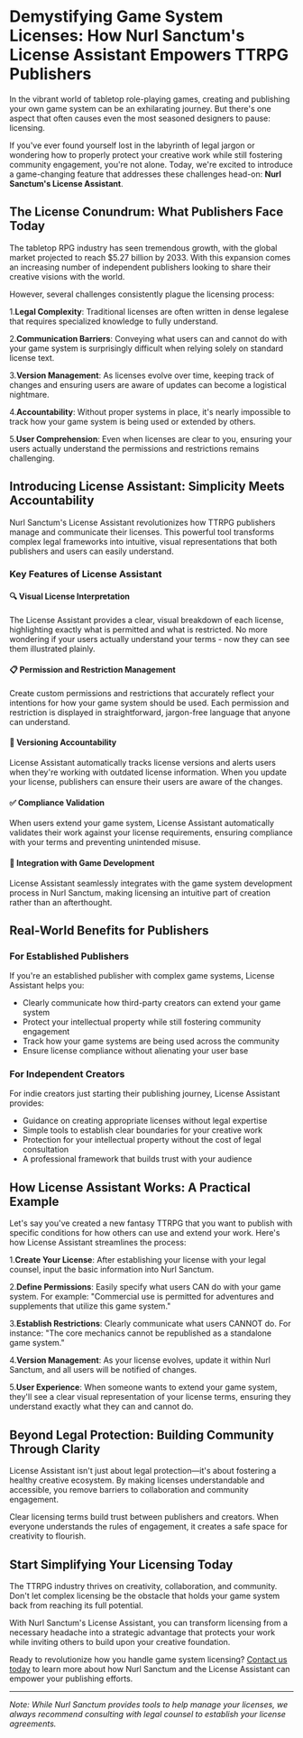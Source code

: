 # Demystifying Game System Licenses: How Nurl Sanctum's License Assistant Empowers TTRPG Publishers

In the vibrant world of tabletop role-playing games, creating and publishing your own game system can be an exhilarating journey. But there's one aspect that often causes even the most seasoned designers to pause: licensing.

If you've ever found yourself lost in the labyrinth of legal jargon or wondering how to properly protect your creative work while still fostering community engagement, you're not alone. Today, we're excited to introduce a game-changing feature that addresses these challenges head-on: **Nurl Sanctum's License Assistant**.

## The License Conundrum: What Publishers Face Today

The tabletop RPG industry has seen tremendous growth, with the global market projected to reach $5.27 billion by 2033. With this expansion comes an increasing number of independent publishers looking to share their creative visions with the world.

However, several challenges consistently plague the licensing process:

1.**Legal Complexity**: Traditional licenses are often written in dense legalese that requires specialized knowledge to fully understand.

2.**Communication Barriers**: Conveying what users can and cannot do with your game system is surprisingly difficult when relying solely on standard license text.

3.**Version Management**: As licenses evolve over time, keeping track of changes and ensuring users are aware of updates can become a logistical nightmare.

4.**Accountability**: Without proper systems in place, it's nearly impossible to track how your game system is being used or extended by others.

5.**User Comprehension**: Even when licenses are clear to you, ensuring your users actually understand the permissions and restrictions remains challenging.

## Introducing License Assistant: Simplicity Meets Accountability

Nurl Sanctum's License Assistant revolutionizes how TTRPG publishers manage and communicate their licenses. This powerful tool transforms complex legal frameworks into intuitive, visual representations that both publishers and users can easily understand.

### Key Features of License Assistant

#### 🔍 Visual License Interpretation

The License Assistant provides a clear, visual breakdown of each license, highlighting exactly what is permitted and what is restricted. No more wondering if your users actually understand your terms - now they can see them illustrated plainly.

#### 📋 Permission and Restriction Management

Create custom permissions and restrictions that accurately reflect your intentions for how your game system should be used. Each permission and restriction is displayed in straightforward, jargon-free language that anyone can understand.

#### 🔄 Versioning Accountability

License Assistant automatically tracks license versions and alerts users when they're working with outdated license information. When you update your license, publishers can ensure their users are aware of the changes.

#### ✅ Compliance Validation

When users extend your game system, License Assistant automatically validates their work against your license requirements, ensuring compliance with your terms and preventing unintended misuse.

#### 🔗 Integration with Game Development

License Assistant seamlessly integrates with the game system development process in Nurl Sanctum, making licensing an intuitive part of creation rather than an afterthought.

## Real-World Benefits for Publishers

### For Established Publishers

If you're an established publisher with complex game systems, License Assistant helps you:

- Clearly communicate how third-party creators can extend your game system
- Protect your intellectual property while still fostering community engagement
- Track how your game systems are being used across the community
- Ensure license compliance without alienating your user base

### For Independent Creators

For indie creators just starting their publishing journey, License Assistant provides:

- Guidance on creating appropriate licenses without legal expertise
- Simple tools to establish clear boundaries for your creative work
- Protection for your intellectual property without the cost of legal consultation
- A professional framework that builds trust with your audience

## How License Assistant Works: A Practical Example

Let's say you've created a new fantasy TTRPG that you want to publish with specific conditions for how others can use and extend your work. Here's how License Assistant streamlines the process:

1.**Create Your License**: After establishing your license with your legal counsel, input the basic information into Nurl Sanctum.

2.**Define Permissions**: Easily specify what users CAN do with your game system. For example: "Commercial use is permitted for adventures and supplements that utilize this game system."

3.**Establish Restrictions**: Clearly communicate what users CANNOT do. For instance: "The core mechanics cannot be republished as a standalone game system."

4.**Version Management**: As your license evolves, update it within Nurl Sanctum, and all users will be notified of changes.

5.**User Experience**: When someone wants to extend your game system, they'll see a clear visual representation of your license terms, ensuring they understand exactly what they can and cannot do.

## Beyond Legal Protection: Building Community Through Clarity

License Assistant isn't just about legal protection—it's about fostering a healthy creative ecosystem. By making licenses understandable and accessible, you remove barriers to collaboration and community engagement.

Clear licensing terms build trust between publishers and creators. When everyone understands the rules of engagement, it creates a safe space for creativity to flourish.

## Start Simplifying Your Licensing Today

The TTRPG industry thrives on creativity, collaboration, and community. Don't let complex licensing be the obstacle that holds your game system back from reaching its full potential.

With Nurl Sanctum's License Assistant, you can transform licensing from a necessary headache into a strategic advantage that protects your work while inviting others to build upon your creative foundation.

Ready to revolutionize how you handle game system licensing? [Contact us today](https://nurlttrpg.com/contact) to learn more about how Nurl Sanctum and the License Assistant can empower your publishing efforts.

---

_Note: While Nurl Sanctum provides tools to help manage your licenses, we always recommend consulting with legal counsel to establish your license agreements._
